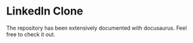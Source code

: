 # LinkedIn Clone

The repository has been extensively documented with docusaurus. Feel free to check it out.
